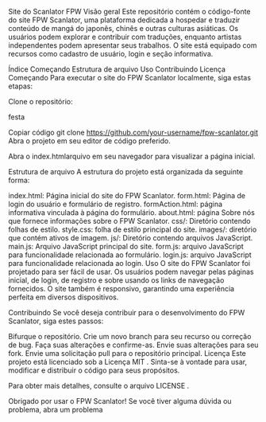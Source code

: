 Site do Scanlator FPW
Visão geral
Este repositório contém o código-fonte do site FPW Scanlator, uma plataforma dedicada a hospedar e traduzir conteúdo de mangá do japonês, chinês e outras culturas asiáticas. Os usuários podem explorar e contribuir com traduções, enquanto artistas independentes podem apresentar seus trabalhos. O site está equipado com recursos como cadastro de usuário, login e seção informativa.

Índice
Começando
Estrutura de arquivo
Uso
Contribuindo
Licença
Começando
Para executar o site do FPW Scanlator localmente, siga estas etapas:

Clone o repositório:

festa

Copiar código
git clone https://github.com/your-username/fpw-scanlator.git
Abra o projeto em seu editor de código preferido.

Abra o index.htmlarquivo em seu navegador para visualizar a página inicial.

Estrutura de arquivo
A estrutura do projeto está organizada da seguinte forma:

index.html: Página inicial do site do FPW Scanlator.
form.html: Página de login do usuário e formulário de registro.
formAction.html: página informativa vinculada à página do formulário.
about.html: página Sobre nós que fornece informações sobre o FPW Scanlator.
css/: Diretório contendo folhas de estilo.
style.css: folha de estilo principal do site.
images/: diretório que contém ativos de imagem.
js/: Diretório contendo arquivos JavaScript.
main.js: Arquivo JavaScript principal do site.
form.js: arquivo JavaScript para funcionalidade relacionada ao formulário.
login.js: arquivo JavaScript para funcionalidade relacionada ao login.
Uso
O site do FPW Scanlator foi projetado para ser fácil de usar. Os usuários podem navegar pelas páginas inicial, de login, de registro e sobre usando os links de navegação fornecidos. O site também é responsivo, garantindo uma experiência perfeita em diversos dispositivos.

Contribuindo
Se você deseja contribuir para o desenvolvimento do FPW Scanlator, siga estes passos:

Bifurque o repositório.
Crie um novo branch para seu recurso ou correção de bug.
Faça suas alterações e confirme-as.
Envie suas alterações para seu fork.
Envie uma solicitação pull para o repositório principal.
Licença
Este projeto está licenciado sob a Licença MIT . Sinta-se à vontade para usar, modificar e distribuir o código para seus propósitos.

Para obter mais detalhes, consulte o arquivo LICENSE .

Obrigado por usar o FPW Scanlator! Se você tiver alguma dúvida ou problema, abra um problema 
